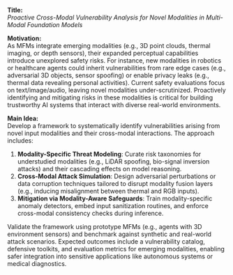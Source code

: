 **Title:**  
*Proactive Cross-Modal Vulnerability Analysis for Novel Modalities in Multi-Modal Foundation Models*

**Motivation:**  
As MFMs integrate emerging modalities (e.g., 3D point clouds, thermal imaging, or depth sensors), their expanded perceptual capabilities introduce unexplored safety risks. For instance, new modalities in robotics or healthcare agents could inherit vulnerabilities from rare edge cases (e.g., adversarial 3D objects, sensor spoofing) or enable privacy leaks (e.g., thermal data revealing personal activities). Current safety evaluations focus on text/image/audio, leaving novel modalities under-scrutinized. Proactively identifying and mitigating risks in these modalities is critical for building trustworthy AI systems that interact with diverse real-world environments.  

**Main Idea:**  
Develop a framework to systematically identify vulnerabilities arising from novel input modalities and their cross-modal interactions. The approach includes:  
1. **Modality-Specific Threat Modeling**: Curate risk taxonomies for understudied modalities (e.g., LiDAR spoofing, bio-signal inversion attacks) and their cascading effects on model reasoning.  
2. **Cross-Modal Attack Simulation**: Design adversarial perturbations or data corruption techniques tailored to disrupt modality fusion layers (e.g., inducing misalignment between thermal and RGB inputs).  
3. **Mitigation via Modality-Aware Safeguards**: Train modality-specific anomaly detectors, embed input sanitization routines, and enforce cross-modal consistency checks during inference.  

Validate the framework using prototype MFMs (e.g., agents with 3D environment sensors) and benchmark against synthetic and real-world attack scenarios. Expected outcomes include a vulnerability catalog, defensive toolkits, and evaluation metrics for emerging modalities, enabling safer integration into sensitive applications like autonomous systems or medical diagnostics.